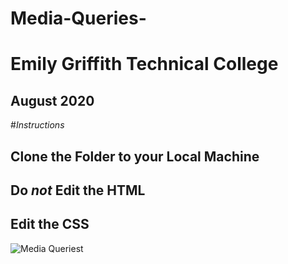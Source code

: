 # **Media-Queries-**
# Emily Griffith Technical College
## August 2020

#*Instructions*

## Clone the Folder to your Local Machine

## Do *not* Edit the HTML

## Edit the CSS

![Media Queriest](https://i0.wp.com/www.silocreativo.com/en/wp-content/uploads/2016/12/media-query-css.png?resize=666%2C500&quality=100&strip=all&ssl=1)
